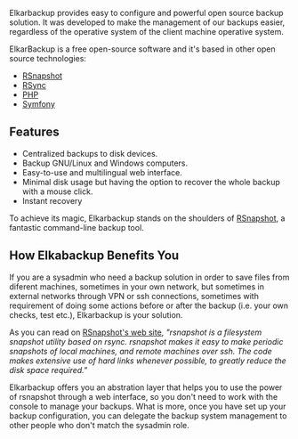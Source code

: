 Elkarbackup provides easy to configure and powerful open source backup solution. It was developed to make the management of our backups easier, regardless of the operative system of the client machine operative system.

ElkarBackup is a free open-source software and it's based in other open source technologies:

* [RSnapshot](http://rsnapshot.org)
* [RSync](https://rsync.samba.org)
* [PHP](http://php.net)
* [Symfony](http://www.symfony.com)

## Features

* Centralized backups to disk devices.
* Backup GNU\/Linux and Windows computers.
* Easy-to-use and multilingual web interface.
* Minimal disk usage but having the option to recover the whole backup with a mouse click.
* Instant recovery

To achieve its magic, Elkarbackup stands on the shoulders of [RSnapshot](http://rsnapshot.org),  a fantastic command-line backup tool.

## How Elkabackup Benefits You

If you are a sysadmin who need a backup solution in order to save files from diferent machines, sometimes in your own network, but sometimes in external networks through VPN or ssh connections, sometimes with requirement of doing some actions before or after the backup \(i.e. your own checks, test etc.\),  Elkarbackup is your solution.

As you can read on [RSnapshot's web site](http://rsnapshot.org), _"rsnapshot is a filesystem snapshot utility based on rsync. rsnapshot makes it easy to make periodic snapshots of local machines, and remote machines over ssh. The code makes extensive use of hard links whenever possible, to greatly reduce the disk space required."_

Elkarbackup offers you an abstration layer that helps you to use the power of rsnapshot through a web interface, so you don't need to work with the console to manage your backups. What is more, once you have set up your backup configuration, you can delegate the backup system management to other people who don't match the sysadmin role.

